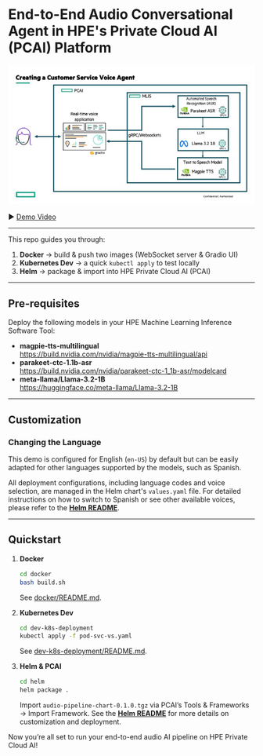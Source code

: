 <!-- File: README.md (master) -->

# End-to-End Audio Conversational Agent in HPE's Private Cloud AI (PCAI) Platform

![Solution Overview](assets/slide1.jpg)

▶️ [Demo Video](https://storage.googleapis.com/ai-solution-engineering-videos/public/Voice-Audio-Agent-demo.mp4)

---

This repo guides you through:

1.  **Docker** → build & push two images (WebSocket server & Gradio UI)
2.  **Kubernetes Dev** → a quick `kubectl apply` to test locally
3.  **Helm** → package & import into HPE Private Cloud AI (PCAI)

---

## Pre-requisites

Deploy the following models in your HPE Machine Learning Inference Software Tool:

- **magpie-tts-multilingual**  
  https://build.nvidia.com/nvidia/magpie-tts-multilingual/api
- **parakeet-ctc-1.1b-asr**  
  https://build.nvidia.com/nvidia/parakeet-ctc-1_1b-asr/modelcard
- **meta-llama/Llama-3.2-1B**  
  https://huggingface.co/meta-llama/Llama-3.2-1B

---

## Customization

### Changing the Language

This demo is configured for English (`en-US`) by default but can be easily adapted for other languages supported by the models, such as Spanish.

All deployment configurations, including language codes and voice selection, are managed in the Helm chart's `values.yaml` file. For detailed instructions on how to switch to Spanish or see other available voices, please refer to the **[Helm README](helm/README.md)**.

---

## Quickstart

1.  **Docker**  
    ```bash
    cd docker
    bash build.sh
    ```
    See [docker/README.md](docker/README.md).

2.  **Kubernetes Dev**
    ```bash
    cd dev-k8s-deployment
    kubectl apply -f pod-svc-vs.yaml
    ```
    See [dev-k8s-deployment/README.md](dev-k8s-deployment/README.md).

3.  **Helm & PCAI**
    ```bash
    cd helm
    helm package .
    ```
    Import `audio-pipeline-chart-0.1.0.tgz` via PCAI’s Tools & Frameworks → Import Framework.
    See the **[Helm README](helm/README.md)** for more details on customization and deployment.

Now you’re all set to run your end-to-end audio AI pipeline on HPE Private Cloud AI!

